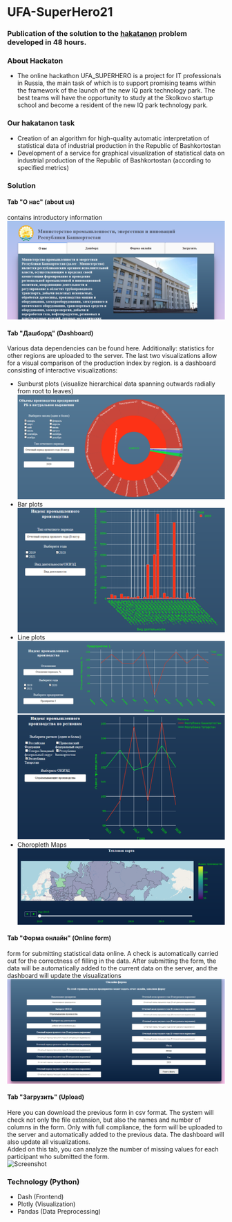 # UFA-SuperHero21

### Publication of the solution to the [hakatanon](https://iqparkevents.com/hack) problem developed in 48 hours.

### About Hackaton  
- The online hackathon UFA_SUPERHERO is a project for IT professionals in Russia, the main task of which is to support promising teams within the framework of the launch of the new IQ park technology park. The best teams will have the opportunity to study at the Skolkovo startup school and become a resident of the new IQ park technology park.

### Our hakatanon task
- Creation of an algorithm for high-quality automatic interpretation of statistical data of industrial production in the Republic of Bashkortostan
- Development of a service for graphical visualization of statistical data on industrial production of the Republic of Bashkortostan (according to specified metrics) 

### Solution
#### Tab "О нас" (about us)
contains introductory information  
![Screenshot](pics/about_us.PNG)

#### Tab "Дашборд" (Dashboard)
Various data dependencies can be found here.
Additionally: statistics for other regions are uploaded to the server. The last two visualizations allow for a visual comparison of the production index by region.
is a dashboard consisting of interactive visualizations: 
- Sunburst plots (visualize hierarchical data spanning outwards radially from root to leaves)  
![Screenshot](pics/Sunburst.PNG)
- Bar plots  
![Screenshot](pics/Bar.PNG)
- Line plots  
![Screenshot](pics/Line.PNG)  
![Screenshot](pics/Line2.PNG)
- Choropleth Maps  
![Screenshot](pics/Map.PNG)

#### Tab "Форма онлайн" (Online form)
form for submitting statistical data online. A check is automatically carried out for the correctness of filling in the data. After submitting the form, the data will be automatically added to the current data on the server, and the dashboard will update the visualizations  
![Screenshot](pics/online_form.PNG)

#### Tab "Загрузить" (Upload)
Here you can download the previous form in csv format. The system will check not only the file extension, but also the names and number of columns in the form. Only with full compliance, the form will be uploaded to the server and automatically added to the previous data. The dashboard will also update all visualizations.  
Added on this tab, you can analyze the number of missing values for each participant who submitted the form.  
![Screenshot](pics/upload.PNG.PNG)

### Technology (Python)
- Dash (Frontend)
- Plotly (Visualization)
- Pandas (Data Preprocessing)
